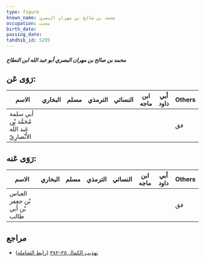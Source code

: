 ```yaml
---
type: figure
known_name: محمد بن صالح بن مهران البصري
occupation: محدث
birth_date:
passing_date:
tahdhib_id: 5295
---
```

##### محمد بن صالح بن مهران البصري أبو عبد الله ابن النطاح

## رَوَى عَن:
| الاسم                                          | البخاري | مسلم | الترمذي | النسائي | ابن ماجه | أبي داود | Others |
| ---------------------------------------------- | ------- | ---- | ------- | ------- | -------- | -------- | ------ |
| أبي سلمة مُحَمَّد بْن عَبد اللَّه الأَنْصارِيّ |         |      |         |         |          |          | فق     |
## رَوَى عَنه:
| الاسم                         | البخاري | مسلم | الترمذي | النسائي | ابن ماجه | أبي داود | Others |
| ----------------------------- | ------- | ---- | ------- | ------- | -------- | -------- | ------ |
| العباس بْن جعفر بْن أَبي طالب |         |      |         |         |          |          | فق     |
## مراجع
- [تهذيب الكمال ٢٥-٣٨٢](obsidian://open?vault=Tahdhib-al-Kamal&file=Figures/٥٢٩٥-محمد%20بن%20صالح%20بن%20مهران%20البصري%20أبو%20عبد%20الله%20ابن%20النطاح) ([رابط الشاملة](https://shamela.ws/book/3722/13475))